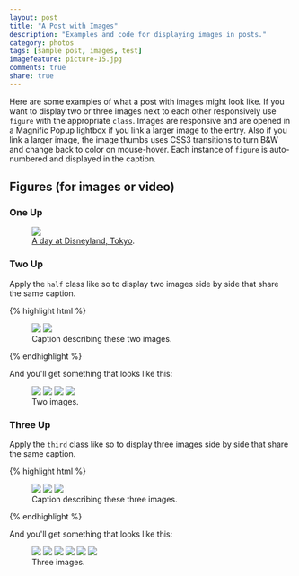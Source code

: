 ```yaml
---
layout: post
title: "A Post with Images"
description: "Examples and code for displaying images in posts."
category: photos
tags: [sample post, images, test]
imagefeature: picture-15.jpg
comments: true
share: true
---
```


Here are some examples of what a post with images might look like. If you want to display two or three images next to each other responsively use `figure` with the appropriate `class`. Images are responsive and are opened in a Magnific Popup lightbox if you link a larger image to the entry. Also if you link a larger image, the image thumbs uses CSS3 transitions to turn B&W and change back to color on mouse-hover. Each instance of `figure` is auto-numbered and displayed in the caption.

## Figures (for images or video)

### One Up

<figure>
	<a href="{{ siteurl }}/images/disneyland.jpg"><img src="{{ siteurl }}/images/disneyland.jpg"></a>
	<figcaption><a href="http://hmfaysal.github.io/" data-toggle="tooltip" title="Visit my website">A day at Disneyland, Tokyo</a>.</figcaption>
</figure>

### Two Up

Apply the `half` class like so to display two images side by side that share the same caption.

{% highlight html %}
<figure class="half">
	<img src="/images/image-filename-1.jpg">
	<img src="/images/image-filename-2.jpg">
	<figcaption>Caption describing these two images.</figcaption>
</figure>
{% endhighlight %}

And you'll get something that looks like this:

<figure class="half">
	<a href="{{ siteurl }}/images/gallery1/photo (6).jpg"><img src="{{ siteurl }}/images/gallery1/photo (5).jpg"></a>
	<a href="{{ siteurl }}/images/gallery1/photo (12).jpg"><img src="{{ siteurl }}/images/gallery1/photo (11).jpg"></a>
	<img src="{{ siteurl }}/images/gallery1/photo (13).jpg"></a>
	<img src="{{ siteurl }}/images/gallery1/photo (19).jpg"></a>
	<figcaption>Two images.</figcaption>
</figure>

### Three Up

Apply the `third` class like so to display three images side by side that share the same caption.

{% highlight html %}
<figure class="third">
	<a href="http://placehold.it/1200x600.jpg"><img src="http://placehold.it/600x300.jpg"></a>
	<a href="http://placehold.it/1200x600.jpg"><img src="http://placehold.it/600x300.jpg"></a>
	<a href="http://placehold.it/1200x600.jpg"><img src="http://placehold.it/600x300.jpg"></a>
	<figcaption>Caption describing these three images.</figcaption>
</figure>
{% endhighlight %}

And you'll get something that looks like this:

<figure class="third">
	<a href="{{ siteurl }}/images/gallery1/photo (22).jpg"><img src="{{ siteurl }}/images/gallery1/photo (21).jpg"></a>
	<a href="{{ siteurl }}/images/gallery1/photo (24).jpg"><img src="{{ siteurl }}/images/gallery1/photo (23).jpg"></a>
	<a href="{{ siteurl }}/images/gallery1/photo (74).jpg"><img src="{{ siteurl }}/images/gallery1/photo (73).jpg"></a>
	<a href="{{ siteurl }}/images/gallery1/photo (4).jpg"><img src="{{ siteurl }}/images/gallery1/photo (3).jpg"></a>
	<a href="{{ siteurl }}/images/gallery1/photo (18).jpg"><img src="{{ siteurl }}/images/gallery1/photo (17).jpg"></a>
	<a href="{{ siteurl }}/images/gallery1/photo (10).jpg"><img src="{{ siteurl }}/images/gallery1/photo (9).jpg"></a>
	<figcaption>Three images.</figcaption>
</figure>